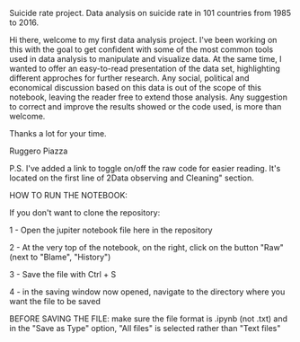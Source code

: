 Suicide rate project.
Data analysis on suicide rate in 101 countries from 1985 to 2016.

Hi there, welcome to my first data analysis project.
I've been working on this with the goal to get confident with some of the most common tools used in data analysis to manipulate 
and visualize data.
At the same time, I wanted to offer an easy-to-read presentation of the data set, highlighting different approches for further
research.
Any social, political and economical discussion based on this data is out of the scope of this notebook, leaving the reader 
free to extend those analysis. 
Any suggestion to correct and improve the results showed or the code used, is more than welcome.

Thanks a lot for your time.

Ruggero Piazza

P.S.
I've added a link to toggle on/off the raw code for easier reading. It's located on the first line of 2Data observing and Cleaning" section.

HOW TO RUN THE NOTEBOOK:

If you don't want to clone the repository:

1 - Open the jupiter notebook file here in the repository

2 - At the very top of the notebook, on the right, click on the button "Raw" (next to "Blame", "History")

3 - Save the file with Ctrl + S

4 - in the saving window now opened, navigate to the directory where you want the file to be saved

BEFORE SAVING THE FILE: make sure the file format is .ipynb (not .txt) and in the "Save as Type" option, "All files" is selected rather than "Text files"

